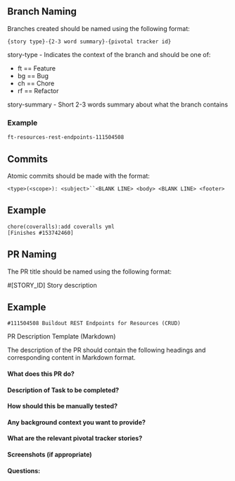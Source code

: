 ## Branch Naming

Branches created should be named using the following format:

``` {story type}-{2-3 word summary}-{pivotal tracker id} ```

story-type - Indicates the context of the branch and should be one of:

* ft == Feature
* bg == Bug
* ch == Chore
* rf == Refactor

story-summary - Short 2-3 words summary about what the branch contains

### Example

``` ft-resources-rest-endpoints-111504508 ```

## Commits

Atomic commits should be made with the format:

``` <type>(<scope>): <subject>``<BLANK LINE> <body> <BLANK LINE> <footer> ```


## Example
```
chore(coveralls):add coveralls yml
[Finishes #153742460]

```

## PR Naming

The PR title should be named using the following format:

#[STORY_ID] Story description

## Example

``` #111504508 Buildout REST Endpoints for Resources (CRUD) ```

PR Description Template (Markdown)

The description of the PR should contain the following headings and corresponding content in Markdown format.

#### What does this PR do?
#### Description of Task to be completed?
#### How should this be manually tested?
#### Any background context you want to provide?
#### What are the relevant pivotal tracker stories?
#### Screenshots (if appropriate)
#### Questions:

